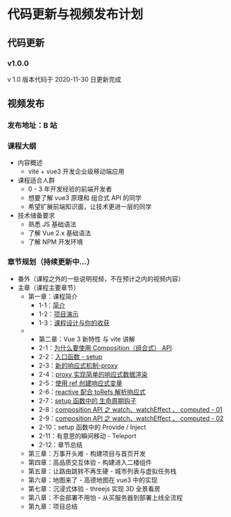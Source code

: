 # 代码更新与视频发布计划

## 代码更新

### v1.0.0

v 1.0 版本代码于 2020-11-30 日更新完成

## 视频发布

### 发布地址：B 站

### 课程大纲

- 内容概述
  - vite + vue3 开发企业级移动端应用
- 课程适合人群
  - 0 - 3 年开发经验的前端开发者
  - 想要了解 vue3 原理和 组合式 API 的同学
  - 希望扩展前端知识面，让技术更进一层的同学
- 技术储备要求
  - 熟悉 JS 基础语法
  - 了解 Vue 2.x 基础语法
  - 了解 NPM 开发环境

### 章节规划（持续更新中...）

- 番外（课程之外的一些说明视频，不在预计之内的视频内容）
- 主章（课程主要章节）
  - 第一章：课程简介
    - 1-1：[简介](https://www.bilibili.com/video/BV1vi4y157p4?p=1)
    - 1-2：[项目演示](https://www.bilibili.com/video/BV1vi4y157p4?p=2)
    - 1-3：[课程设计与你的收获](https://www.bilibili.com/video/BV1vi4y157p4?p=3)
  - - 第二章：Vue 3 新特性 与 vite 讲解
    - 2-1：[为什么要使用 Composition（组合式） API](https://www.bilibili.com/video/BV1vi4y157p4?p=5)
    - 2-2：[入口函数 - setup](https://www.bilibili.com/video/BV1vi4y157p4?p=6)
    - 2-3：[新的响应式机制-proxy](https://www.bilibili.com/video/BV1vi4y157p4?p=7)
    - 2-4：[proxy 实现简单的响应式数据渲染](https://www.bilibili.com/video/BV1vi4y157p4?p=8)
    - 2-5：[使用 ref 创建响应式变量](https://www.bilibili.com/video/BV1vi4y157p4?p=9)
    - 2-6：[reactive 配合 toRefs 解析响应式](https://www.bilibili.com/video/BV1vi4y157p4?p=10)
    - 2-7：[setup 函数中的 生命周期钩子](https://www.bilibili.com/video/BV1vi4y157p4?p=11)
    - 2-8：[composition API 之 watch、watchEffect 、 computed - 01](https://www.bilibili.com/video/BV1vi4y157p4?p=12)
    - 2-9：[composition API 之 watch、watchEffect 、 computed - 02](https://www.bilibili.com/video/BV1vi4y157p4?p=13)
    - 2-10：setup 函数中的 Provide / Inject
    - 2-11：有意思的瞬间移动 - Teleport
    - 2-12：章节总结
  - 第三章：万事开头难 - 构建项目与首页开发
  - 第四章：高品质交互体验 - 构建进入二楼组件
  - 第五章：让路由跳转不再生硬 - 城市列表与虚拟任务栈
  - 第六章：地图来了 - 高德地图在 vue3 中的实现
  - 第七章：沉浸式体验 - threejs 实现 3D 全景看房
  - 第八章：不会部署不用怕 - 从买服务器到部署上线全流程
  - 第九章：项目总结
